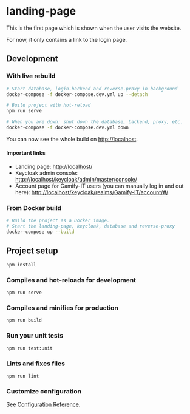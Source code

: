 # landing-page

This is the first page which is shown when the user visits the website.

For now, it only contains a link to the login page.

## Development

### With live rebuild

```bash
# Start database, login-backend and reverse-proxy in background
docker-compose -f docker-compose.dev.yml up --detach

# Build project with hot-reload
npm run serve

# When you are down: shut down the database, backend, proxy, etc.
docker-compose -f docker-compose.dev.yml down
```

You can now see the whole build on <http://localhost>.

#### Important links
- Landing page: <http://localhost/>
- Keycloak admin console: <http://localhost/keycloak/admin/master/console/>
- Account page for Gamify-IT users (you can manually log in and out here): <http://localhost/keycloak/realms/Gamify-IT/account/#/>

### From Docker build

```bash
# Build the project as a Docker image.
# Start the landing-page, keycloak, database and reverse-proxy
docker-compose up --build
```

## Project setup
```
npm install
```

### Compiles and hot-reloads for development
```
npm run serve
```

### Compiles and minifies for production
```
npm run build
```

### Run your unit tests
```
npm run test:unit
```

### Lints and fixes files
```
npm run lint
```

### Customize configuration
See [Configuration Reference](https://cli.vuejs.org/config/).
